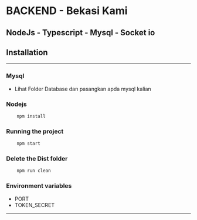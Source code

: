 # BACKEND - Bekasi Kami

## NodeJs - Typescript - Mysql - Socket io

## Installation

---

### Mysql

- Lihat Folder Database dan pasangkan apda mysql kalian


### Nodejs

```sh
    npm install
```

### Running the project

```sh
    npm start
```

### Delete  the Dist folder

```sh
    npm run clean
```

### Environment variables

- PORT
- TOKEN_SECRET

---
